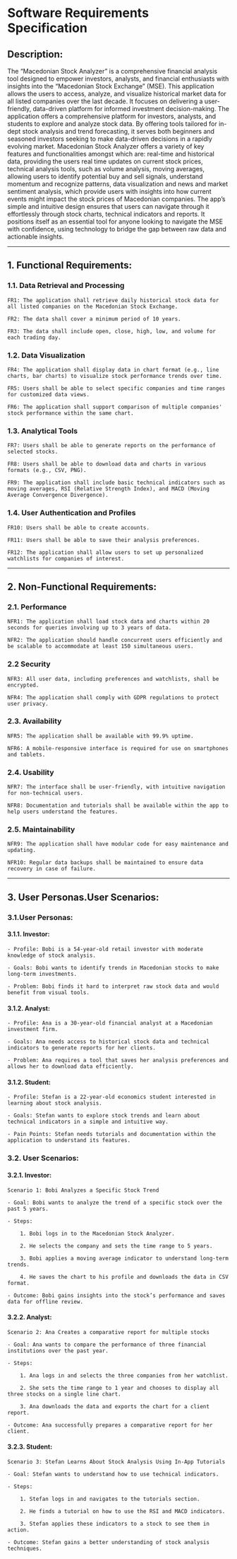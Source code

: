# Software Requirements Specification

## Description:
The “Macedonian Stock Analyzer” is a comprehensive financial analysis tool designed to empower investors, analysts, and financial enthusiasts with insights into the “Macedonian Stock Exchange” (MSE). This application allows the users to access, analyze, and visualize historical market data for all listed companies over the last decade. It focuses on delivering a user-friendly, data-driven platform for informed investment decision-making. 
	The application offers a comprehensive platform for investors, analysts, and students to explore and analyze stock data. By offering tools tailored for in-dept stock analysis and trend forecasting, it serves both beginners and seasoned investors seeking to make data-driven decisions in a rapidly evolving market. 
	Macedonian Stock Analyzer offers a variety of key features and functionalities amongst which are: real-time and historical data, providing the users real time updates on current stock prices, technical analysis tools, such as volume analysis, moving averages, allowing users to identify potential buy and sell signals, understand momentum and recognize patterns, data visualization and news and market sentiment analysis, which provide users with insights into how current events might impact the stock prices of Macedonian companies. 
	The app’s simple and intuitive design ensures that users can navigate through it effortlessly through stock charts, technical indicators and reports. It positions itself as an essential tool for anyone looking to navigate the MSE with confidence, using technology to bridge the gap between raw data and actionable insights.  

___

## 1. Functional Requirements:

### 1.1. Data Retrieval and Processing 

	FR1: The application shall retrieve daily historical stock data for all listed companies on the Macedonian Stock Exchange. 

	FR2: The data shall cover a minimum period of 10 years. 

	FR3: The data shall include open, close, high, low, and volume for each trading day. 

### 1.2. Data Visualization 

	FR4: The application shall display data in chart format (e.g., line charts, bar charts) to visualize stock performance trends over time. 

	FR5: Users shall be able to select specific companies and time ranges for customized data views. 

	FR6: The application shall support comparison of multiple companies' stock performance within the same chart. 

### 1.3. Analytical Tools 

	FR7: Users shall be able to generate reports on the performance of selected stocks. 

	FR8: Users shall be able to download data and charts in various formats (e.g., CSV, PNG). 

	FR9: The application shall include basic technical indicators such as moving averages, RSI (Relative Strength Index), and MACD (Moving Average Convergence Divergence). 

### 1.4. User Authentication and Profiles 

	FR10: Users shall be able to create accounts. 

	FR11: Users shall be able to save their analysis preferences. 

	FR12: The application shall allow users to set up personalized watchlists for companies of interest. 

___

## 2. Non-Functional Requirements:

### 2.1. Performance 
```
NFR1: The application shall load stock data and charts within 20 seconds for queries involving up to 3 years of data. 

NFR2: The application should handle concurrent users efficiently and be scalable to accommodate at least 150 simultaneous users. 
   ```

### 2.2 Security
```
NFR3: All user data, including preferences and watchlists, shall be encrypted.
   
NFR4: The application shall comply with GDPR regulations to protect user privacy.
```
### 2.3. Availability 

    NFR5: The application shall be available with 99.9% uptime.

    NFR6: A mobile-responsive interface is required for use on smartphones and tablets. 
    
### 2.4. Usability
    
```
NFR7: The interface shall be user-friendly, with intuitive navigation for non-technical users. 

NFR8: Documentation and tutorials shall be available within the app to help users understand the features.
```
### 2.5. Maintainability 
```
NFR9: The application shall have modular code for easy maintenance and updating. 

NFR10: Regular data backups shall be maintained to ensure data recovery in case of failure. 
 ```

___

## 3. User Personas.User Scenarios:

### 3.1.User Personas:

#### 3.1.1. Investor:
```
- Profile: Bobi is a 54-year-old retail investor with moderate knowledge of stock analysis.

- Goals: Bobi wants to identify trends in Macedonian stocks to make long-term investments.

- Problem: Bobi finds it hard to interpret raw stock data and would benefit from visual tools.
```
#### 3.1.2. Analyst:
```
- Profile: Ana is a 30-year-old financial analyst at a Macedonian investment firm.

- Goals: Ana needs access to historical stock data and technical indicators to generate reports for her clients.

- Problem: Ana requires a tool that saves her analysis preferences and allows her to download data efficiently.
```
#### 3.1.2. Student:
```
- Profile: Stefan is a 22-year-old economics student interested in learning about stock analysis.

- Goals: Stefan wants to explore stock trends and learn about technical indicators in a simple and intuitive way.

- Pain Points: Stefan needs tutorials and documentation within the application to understand its features.
```

### 3.2. User Scenarios:
#### 3.2.1. Investor:
````
Scenario 1: Bobi Analyzes a Specific Stock Trend 

- Goal: Bobi wants to analyze the trend of a specific stock over the past 5 years. 

- Steps: 

	1. Bobi logs in to the Macedonian Stock Analyzer. 

	2. He selects the company and sets the time range to 5 years. 

	3. Bobi applies a moving average indicator to understand long-term trends. 

	4. He saves the chart to his profile and downloads the data in CSV format. 

- Outcome: Bobi gains insights into the stock’s performance and saves data for offline review. 
````
#### 3.2.2. Analyst:
```
Scenario 2: Ana Creates a comparative report for multiple stocks 

- Goal: Ana wants to compare the performance of three financial institutions over the past year. 

- Steps: 

	1. Ana logs in and selects the three companies from her watchlist. 

	2. She sets the time range to 1 year and chooses to display all three stocks on a single line chart. 

	3. Ana downloads the data and exports the chart for a client report. 

- Outcome: Ana successfully prepares a comparative report for her client.
```
#### 3.2.3. Student:
```
Scenario 3: Stefan Learns About Stock Analysis Using In-App Tutorials 

- Goal: Stefan wants to understand how to use technical indicators. 

- Steps: 

	1. Stefan logs in and navigates to the tutorials section. 

	2. He finds a tutorial on how to use the RSI and MACD indicators. 

	3. Stefan applies these indicators to a stock to see them in action. 

- Outcome: Stefan gains a better understanding of stock analysis techniques. 
```
